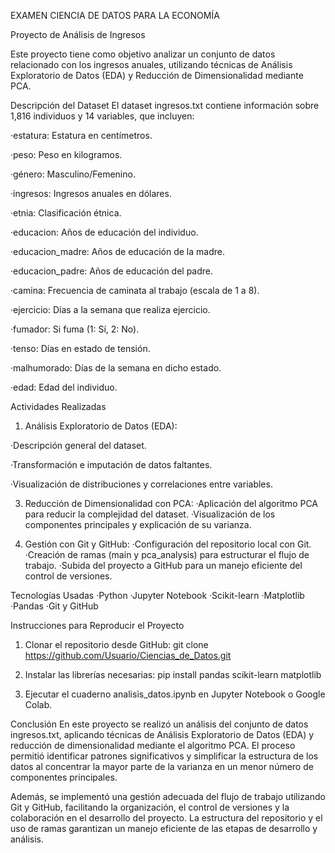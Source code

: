 EXAMEN CIENCIA DE DATOS PARA LA ECONOMÍA

Proyecto de Análisis de Ingresos

Este proyecto tiene como objetivo analizar un conjunto de datos relacionado con los ingresos anuales, utilizando técnicas de Análisis Exploratorio de Datos (EDA) y Reducción de Dimensionalidad mediante PCA.

Descripción del Dataset
El dataset ingresos.txt contiene información sobre 1,816 individuos y 14 variables, que incluyen:

·estatura: Estatura en centímetros.

·peso: Peso en kilogramos.

·género: Masculino/Femenino.

·ingresos: Ingresos anuales en dólares.

·etnia: Clasificación étnica.

·educacion: Años de educación del individuo.

·educacion_madre: Años de educación de la madre.

·educacion_padre: Años de educación del padre.

·camina: Frecuencia de caminata al trabajo (escala de 1 a 8).

·ejercicio: Días a la semana que realiza ejercicio.

·fumador: Si fuma (1: Sí, 2: No).

·tenso: Días en estado de tensión.

·malhumorado: Días de la semana en dicho estado.

·edad: Edad del individuo.


Actividades Realizadas

1. Análisis Exploratorio de Datos (EDA):

·Descripción general del dataset.

·Transformación e imputación de datos faltantes.

·Visualización de distribuciones y correlaciones entre variables.

3. Reducción de Dimensionalidad con PCA:
·Aplicación del algoritmo PCA para reducir la complejidad del dataset.
·Visualización de los componentes principales y explicación de su varianza.

4. Gestión con Git y GitHub:
·Configuración del repositorio local con Git.
·Creación de ramas (main y pca_analysis) para estructurar el flujo de trabajo.
·Subida del proyecto a GitHub para un manejo eficiente del control de versiones.

Tecnologías Usadas
·Python
·Jupyter Notebook
·Scikit-learn
·Matplotlib
·Pandas
·Git y GitHub

Instrucciones para Reproducir el Proyecto
1. Clonar el repositorio desde GitHub:
git clone https://github.com/Usuario/Ciencias_de_Datos.git

2. Instalar las librerías necesarias:
pip install pandas scikit-learn matplotlib

3. Ejecutar el cuaderno analisis_datos.ipynb en Jupyter Notebook o Google Colab.

Conclusión
En este proyecto se realizó un análisis del conjunto de datos ingresos.txt, aplicando técnicas de Análisis Exploratorio de Datos (EDA) y reducción de dimensionalidad mediante el algoritmo PCA. El proceso permitió identificar patrones significativos y simplificar la estructura de los datos al concentrar la mayor parte de la varianza en un menor número de componentes principales.

Además, se implementó una gestión adecuada del flujo de trabajo utilizando Git y GitHub, facilitando la organización, el control de versiones y la colaboración en el desarrollo del proyecto. La estructura del repositorio y el uso de ramas garantizan un manejo eficiente de las etapas de desarrollo y análisis.
